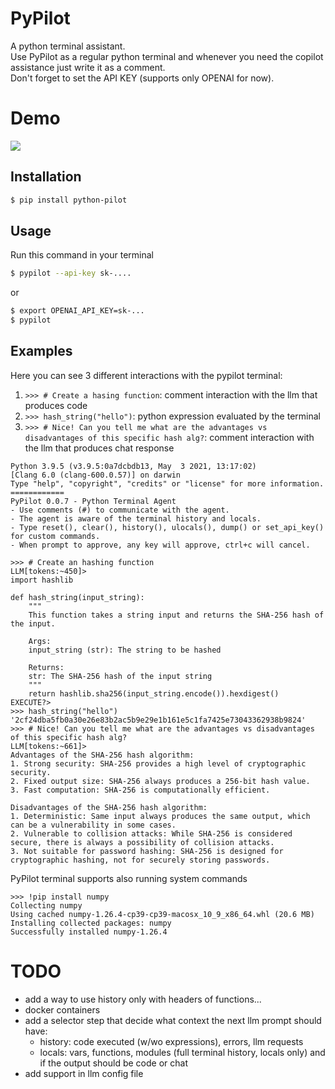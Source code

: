 # PyPilot
A python terminal assistant.</br>
Use PyPilot as a regular python terminal and whenever you need the copilot assistance just write it as a comment.</br>
Don't forget to set the API KEY (supports only OPENAI for now).
# Demo
<img src="./assets/demo.gif" />

## Installation
```bash
$ pip install python-pilot
```

## Usage
Run this command in your terminal
```bash
$ pypilot --api-key sk-....
```
or
```bash
$ export OPENAI_API_KEY=sk-... 
$ pypilot
```

## Examples
Here you can see 3 different interactions with the pypilot terminal:
1. `>>> # Create a hasing function`: comment interaction with the llm that produces code
2. `>>> hash_string("hello")`: python expression evaluated by the terminal
3. `>>> # Nice! Can you tell me what are the advantages vs disadvantages of this specific hash alg?`: comment interaction with the llm that produces chat response
```
Python 3.9.5 (v3.9.5:0a7dcbdb13, May  3 2021, 13:17:02) 
[Clang 6.0 (clang-600.0.57)] on darwin
Type "help", "copyright", "credits" or "license" for more information.
============
PyPilot 0.0.7 - Python Terminal Agent
- Use comments (#) to communicate with the agent.
- The agent is aware of the terminal history and locals.
- Type reset(), clear(), history(), ulocals(), dump() or set_api_key() for custom commands.
- When prompt to approve, any key will approve, ctrl+c will cancel.

>>> # Create an hashing function
LLM[tokens:~450]> 
import hashlib

def hash_string(input_string):
    """
    This function takes a string input and returns the SHA-256 hash of the input.
    
    Args:
    input_string (str): The string to be hashed
    
    Returns:
    str: The SHA-256 hash of the input string
    """
    return hashlib.sha256(input_string.encode()).hexdigest()
EXECUTE?>
>>> hash_string("hello")
'2cf24dba5fb0a30e26e83b2ac5b9e29e1b161e5c1fa7425e73043362938b9824'
>>> # Nice! Can you tell me what are the advantages vs disadvantages of this specific hash alg?
LLM[tokens:~661]> 
Advantages of the SHA-256 hash algorithm:
1. Strong security: SHA-256 provides a high level of cryptographic security.
2. Fixed output size: SHA-256 always produces a 256-bit hash value.
3. Fast computation: SHA-256 is computationally efficient.

Disadvantages of the SHA-256 hash algorithm:
1. Deterministic: Same input always produces the same output, which can be a vulnerability in some cases.
2. Vulnerable to collision attacks: While SHA-256 is considered secure, there is always a possibility of collision attacks.
3. Not suitable for password hashing: SHA-256 is designed for cryptographic hashing, not for securely storing passwords.
```

PyPilot terminal supports also running system commands 
```
>>> !pip install numpy
Collecting numpy
Using cached numpy-1.26.4-cp39-cp39-macosx_10_9_x86_64.whl (20.6 MB)
Installing collected packages: numpy
Successfully installed numpy-1.26.4
```

# TODO
- add a way to use history only with headers of functions...
- docker containers
- add a selector step that decide what context the next llm prompt should have:
    - history: code executed (w/wo expressions), errors, llm requests
    - locals: vars, functions, modules
 (full terminal history, locals only) and if the output should be code or chat
- add support in llm config file